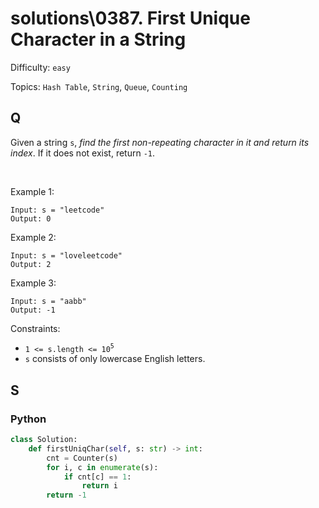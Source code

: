 # solutions\0387. First Unique Character in a String

Difficulty: `easy`

Topics: `Hash Table`, `String`, `Queue`, `Counting`

## Q

Given a string `s`, _find the first non-repeating character in it and return its index_. If it does not exist, return `-1`.

<br>

Example 1:

```
Input: s = "leetcode"
Output: 0
```

Example 2:

```
Input: s = "loveleetcode"
Output: 2
```

Example 3:

```
Input: s = "aabb"
Output: -1
```

Constraints:

- `1 <= s.length <= 10`<sup>`5`</sup>
- `s` consists of only lowercase English letters.

## S

### Python

```python
class Solution:
    def firstUniqChar(self, s: str) -> int:
        cnt = Counter(s)
        for i, c in enumerate(s):
            if cnt[c] == 1:
                return i
        return -1
```
